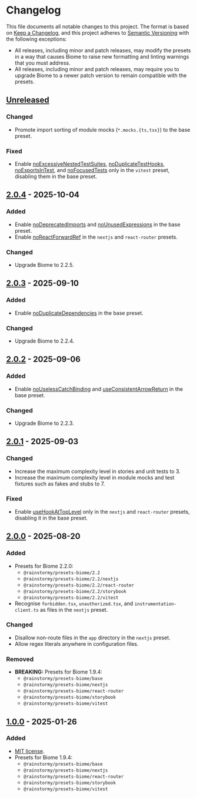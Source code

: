 # Changelog

This file documents all notable changes to this project. The format is based
on [Keep a Changelog](https://keepachangelog.com/en/1.1.0), and this project
adheres to [Semantic Versioning](https://semver.org/spec/v2.0.0.html) with the
following exceptions:

- All releases, including minor and patch releases, may modify the presets in a
  way that causes Biome to raise new formatting and linting warnings that you
  must address.
- All releases, including minor and patch releases, may require you to upgrade
  Biome to a newer patch version to remain compatible with the presets.

## [Unreleased]
### Changed
- Promote import sorting of module mocks (`*.mocks.{ts,tsx}`) to the base
  preset.

### Fixed
- Enable [noExcessiveNestedTestSuites](https://biomejs.dev/linter/rules/no-excessive-nested-test-suites),
  [noDuplicateTestHooks](https://biomejs.dev/linter/rules/no-duplicate-test-hooks),
  [noExportsInTest](https://biomejs.dev/linter/rules/no-exports-in-test), and
  [noFocusedTests](https://biomejs.dev/linter/rules/no-focused-tests) only in
  the `vitest` preset, disabling them in the base preset.

## [2.0.4] - 2025-10-04
### Added
- Enable [noDeprecatedImports](https://biomejs.dev/linter/rules/no-deprecated-imports)
  and [noUnusedExpressions](https://biomejs.dev/linter/rules/no-unused-expressions)
  in the base preset.
- Enable [noReactForwardRef](https://biomejs.dev/linter/rules/no-react-forward-ref)
  in the `nextjs` and `react-router` presets.

### Changed
- Upgrade Biome to 2.2.5.

## [2.0.3] - 2025-09-10
### Added
- Enable [noDuplicateDependencies](https://biomejs.dev/linter/rules/no-duplicate-dependencies)
  in the base preset.

### Changed
- Upgrade Biome to 2.2.4.

## [2.0.2] - 2025-09-06
### Added
- Enable [noUselessCatchBinding](https://biomejs.dev/linter/rules/no-useless-catch-binding)
  and [useConsistentArrowReturn](https://biomejs.dev/linter/rules/use-consistent-arrow-return)
  in the base preset.

### Changed
- Upgrade Biome to 2.2.3.

## [2.0.1] - 2025-09-03
### Changed
- Increase the maximum complexity level in stories and unit tests to 3.
- Increase the maximum complexity level in module mocks and test fixtures such
  as fakes and stubs to 7.

### Fixed
- Enable [useHookAtTopLevel](https://biomejs.dev/linter/rules/use-hook-at-top-level)
  only in the `nextjs` and `react-router` presets, disabling it in the base
  preset.

## [2.0.0] - 2025-08-20
### Added
- Presets for Biome 2.2.0:
  - `@rainstormy/presets-biome/2.2`
  - `@rainstormy/presets-biome/2.2/nextjs`
  - `@rainstormy/presets-biome/2.2/react-router`
  - `@rainstormy/presets-biome/2.2/storybook`
  - `@rainstormy/presets-biome/2.2/vitest`
- Recognise `forbidden.tsx`, `unauthorized.tsx`, and `instrumentation-client.ts`
  as files in the `nextjs` preset.

### Changed
- Disallow non-route files in the `app` directory in the `nextjs` preset.
- Allow regex literals anywhere in configuration files.

### Removed
- **BREAKING:** Presets for Biome 1.9.4:
  - `@rainstormy/presets-biome/base`
  - `@rainstormy/presets-biome/nextjs`
  - `@rainstormy/presets-biome/react-router`
  - `@rainstormy/presets-biome/storybook`
  - `@rainstormy/presets-biome/vitest`

## [1.0.0] - 2025-01-26
### Added
- [MIT license](https://choosealicense.com/licenses/mit).
- Presets for Biome 1.9.4:
  - `@rainstormy/presets-biome/base`
  - `@rainstormy/presets-biome/nextjs`
  - `@rainstormy/presets-biome/react-router`
  - `@rainstormy/presets-biome/storybook`
  - `@rainstormy/presets-biome/vitest`

[unreleased]: https://github.com/rainstormy/presets-biome/compare/v2.0.4...HEAD
[2.0.4]: https://github.com/rainstormy/presets-biome/compare/v2.0.3...v2.0.4
[2.0.3]: https://github.com/rainstormy/presets-biome/compare/v2.0.2...v2.0.3
[2.0.2]: https://github.com/rainstormy/presets-biome/compare/v2.0.1...v2.0.2
[2.0.1]: https://github.com/rainstormy/presets-biome/compare/v2.0.0...v2.0.1
[2.0.0]: https://github.com/rainstormy/presets-biome/compare/v1.0.0...v2.0.0
[1.0.0]: https://github.com/rainstormy/presets-biome/releases/tag/v1.0.0
